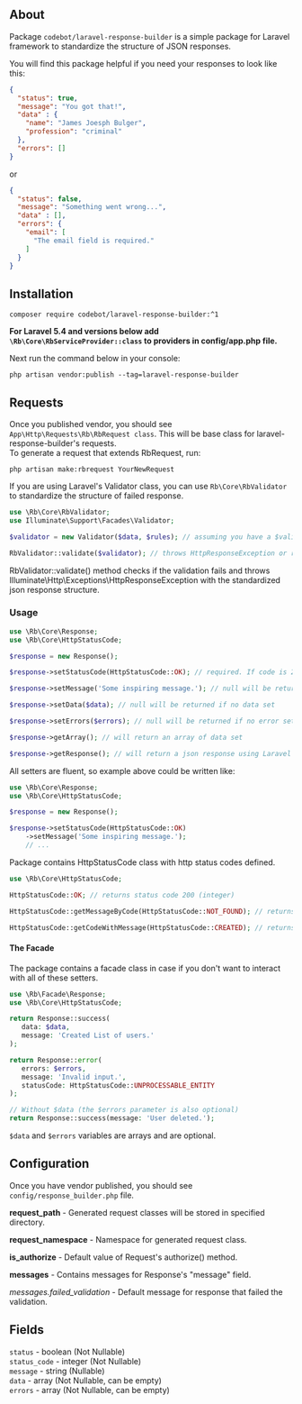 ## About
Package `codebot/laravel-response-builder` is a simple package for Laravel framework to standardize the structure of JSON responses.

You will find this package helpful if you need your responses to look like this:

```json
{
  "status": true,
  "message": "You got that!",
  "data" : {
    "name": "James Joesph Bulger", 
    "profession": "criminal"
  },
  "errors": []
}
```

or

```json
{
  "status": false,
  "message": "Something went wrong...",
  "data" : [],
  "errors": {
    "email": [
      "The email field is required."
    ]
  }
}
```

## Installation  
```
composer require codebot/laravel-response-builder:^1
```

**For Laravel 5.4 and versions below add `\Rb\Core\RbServiceProvider::class` to providers in config/app.php file.**

Next run the command below in your console:

```
php artisan vendor:publish --tag=laravel-response-builder
```

## Requests

Once you published vendor, you should see `App\Http\Requests\Rb\RbRequest class`. This will be base class for
laravel-response-builder's requests.  
To generate a request that extends RbRequest, run:
  
```
php artisan make:rbrequest YourNewRequest
``` 

If you are using Laravel's Validator class, you can use `Rb\Core\RbValidator` to standardize the structure of failed response. 

```php
use \Rb\Core\RbValidator;
use Illuminate\Support\Facades\Validator;

$validator = new Validator($data, $rules); // assuming you have a $validator instance

RbValidator::validate($validator); // throws HttpResponseException or returns boolean true 
```

RbValidator::validate() method checks if the validation fails and throws Illuminate\Http\Exceptions\HttpResponseException with the standardized json response structure.

### Usage  
```php
use \Rb\Core\Response;
use \Rb\Core\HttpStatusCode;

$response = new Response();

$response->setStatusCode(HttpStatusCode::OK); // required. If code is 2XX then Response::status field will be "true", otherwise "false"

$response->setMessage('Some inspiring message.'); // null will be returned if no message set

$response->setData($data); // null will be returned if no data set

$response->setErrors($errors); // null will be returned if no error set

$response->getArray(); // will return an array of data set

$response->getResponse(); // will return a json response using Laravel's response() helper 
```

All setters are fluent, so example above could be written like:
```php
use \Rb\Core\Response;
use \Rb\Core\HttpStatusCode;

$response = new Response();

$response->setStatusCode(HttpStatusCode::OK)
    ->setMessage('Some inspiring message.'); 
    // ...
```

Package contains HttpStatusCode class with http status codes defined.

```php
use \Rb\Core\HttpStatusCode;

HttpStatusCode::OK; // returns status code 200 (integer)

HttpStatusCode::getMessageByCode(HttpStatusCode::NOT_FOUND); // returns string "Not Found"

HttpStatusCode::getCodeWithMessage(HttpStatusCode::CREATED); // returns string - code and message, e.g. "201 Created"
```

#### The Facade

The package contains a facade class in case if you don't want to interact with all of these setters.

```php
use \Rb\Facade\Response;
use \Rb\Core\HttpStatusCode;

return Response::success(
   data: $data,
   message: 'Created List of users.'
);

return Response::error(
   errors: $errors,
   message: 'Invalid input.',
   statusCode: HttpStatusCode::UNPROCESSABLE_ENTITY
);

// Without $data (the $errors parameter is also optional)
return Response::success(message: 'User deleted.');
```

`$data` and `$errors` variables are arrays and are optional.

## Configuration

Once you have vendor published, you should see `config/response_builder.php` file.

**request_path** - Generated request classes will be stored in specified directory.  

**request_namespace** - Namespace for generated request class.  

**is_authorize** - Default value of Request's authorize() method.

**messages** - Contains messages for Response's "message" field.  

*messages.failed_validation* - Default message for response that failed the validation.

## Fields

`status` - boolean (Not Nullable)  
`status_code` - integer (Not Nullable)  
`message` - string (Nullable)  
`data` - array (Not Nullable, can be empty)  
`errors` - array (Not Nullable, can be empty)
